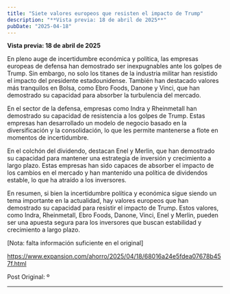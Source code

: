 ```yaml
---
title: "Siete valores europeos que resisten el impacto de Trump"
description: "**Vista previa: 18 de abril de 2025**"
pubDate: "2025-04-18"
---
```


**Vista previa: 18 de abril de 2025**

En pleno auge de incertidumbre económica y política, las empresas europeas de defensa han demostrado ser inexpugnables ante los golpes de Trump. Sin embargo, no solo los titanes de la industria militar han resistido el impacto del presidente estadounidense. También han destacado valores más tranquilos en Bolsa, como Ebro Foods, Danone y Vinci, que han demostrado su capacidad para absorber la turbulencia del mercado.

En el sector de la defensa, empresas como Indra y Rheinmetall han demostrado su capacidad de resistencia a los golpes de Trump. Estas empresas han desarrollado un modelo de negocio basado en la diversificación y la consolidación, lo que les permite mantenerse a flote en momentos de incertidumbre.

En el colchón del dividendo, destacan Enel y Merlin, que han demostrado su capacidad para mantener una estrategia de inversión y crecimiento a largo plazo. Estas empresas han sido capaces de absorber el impacto de los cambios en el mercado y han mantenido una política de dividendos estable, lo que ha atraído a los inversores.

En resumen, si bien la incertidumbre política y económica sigue siendo un tema importante en la actualidad, hay valores europeos que han demostrado su capacidad para resistir el impacto de Trump. Estos valores, como Indra, Rheinmetall, Ebro Foods, Danone, Vinci, Enel y Merlin, pueden ser una apuesta segura para los inversores que buscan estabilidad y crecimiento a largo plazo.

[Nota: falta información suficiente en el original]

https://www.expansion.com/ahorro/2025/04/18/68016a24e5fdea07678b457f.html

Post Original: º

---
